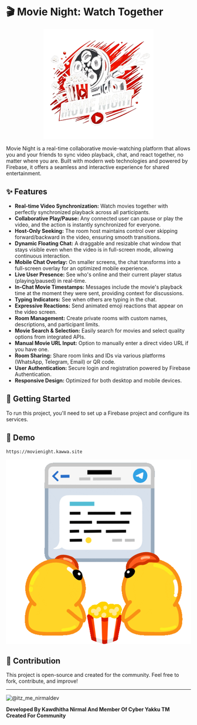 # 🎬 Movie Night: Watch Together

<p align="center">
  <a href="https://movienight.kawwa.site">
    <img src="/logo/Movie%20Night.png" alt="Movie Night Logo" width="300">
  </a>
</p>

Movie Night is a real-time collaborative movie-watching platform that allows you and your friends to sync video playback, chat, and react together, no matter where you are. Built with modern web technologies and powered by Firebase, it offers a seamless and interactive experience for shared entertainment.

## ✨ Features

*   **Real-time Video Synchronization:** Watch movies together with perfectly synchronized playback across all participants.
*   **Collaborative Play/Pause:** Any connected user can pause or play the video, and the action is instantly synchronized for everyone.
*   **Host-Only Seeking:** The room host maintains control over skipping forward/backward in the video, ensuring smooth transitions.
*   **Dynamic Floating Chat:** A draggable and resizable chat window that stays visible even when the video is in full-screen mode, allowing continuous interaction.
*   **Mobile Chat Overlay:** On smaller screens, the chat transforms into a full-screen overlay for an optimized mobile experience.
*   **Live User Presence:** See who's online and their current player status (playing/paused) in real-time.
*   **In-Chat Movie Timestamps:** Messages include the movie's playback time at the moment they were sent, providing context for discussions.
*   **Typing Indicators:** See when others are typing in the chat.
*   **Expressive Reactions:** Send animated emoji reactions that appear on the video screen.
*   **Room Management:** Create private rooms with custom names, descriptions, and participant limits.
*   **Movie Search & Selection:** Easily search for movies and select quality options from integrated APIs.
*   **Manual Movie URL Input:** Option to manually enter a direct video URL if you have one.
*   **Room Sharing:** Share room links and IDs via various platforms (WhatsApp, Telegram, Email) or QR code.
*   **User Authentication:** Secure login and registration powered by Firebase Authentication.
*   **Responsive Design:** Optimized for both desktop and mobile devices.

## 🚀 Getting Started

To run this project, you'll need to set up a Firebase project and configure its services.


## 🎥 Demo

```
https://movienight.kawwa.site
```

[![Movie Night GIF](/logo/movie.gif)](https://movienight.kawwa.site)


## 🤝 Contribution

This project is open-source and created for the community. Feel free to fork, contribute, and improve!

---
<img src="https://telegram-card-green.vercel.app/?itz_me_nirmaldeve=𝗜𝗧𝗭 𝗠𝗘 𝗡𝗜𝗥𝗠𝗔𝗟 ┃🇱🇰" alt="@itz_me_nirmaldev" style="width: 300px; max-width: 100%; height: auto;" />

**Developed By Kawdhitha Nirmal And Member Of Cyber Yakku TM**
**Created For Community**
